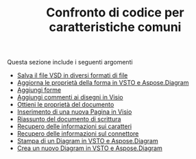 ﻿---
title: Confronto di codice per caratteristiche comuni
type: docs
weight: 10
url: /it/net/code-comparison-for-common-features/
---
Questa sezione include i seguenti argomenti

- [Salva il file VSD in diversi formati di file](/diagram/it/net/save-vsd-file-to-different-file-formats/)
- [Aggiorna le proprietà della forma in VSTO e Aspose.Diagram](/diagram/it/net/update-shape-properties-in-vsto-and-aspose-diagram/)
- [Aggiungi forme](/diagram/it/net/add-shapes/)
- [Aggiungi commenti ai disegni in Visio](/diagram/it/net/add-comments-to-drawings-in-visio/)
- [Ottieni le proprietà del documento](/diagram/it/net/get-document-properties/)
- [Inserimento di una nuova Pagina in Visio](/diagram/it/net/inserting-a-new-page-in-visio/)
- [Riassunto del documento di scrittura](/diagram/it/net/writing-document-summary/)
- [Recupero delle informazioni sui caratteri](/diagram/it/net/retrieving-font-information/)
- [Recupero delle informazioni sul connettore](/diagram/it/net/retrieving-connector-information/)
- [Stampa di un Diagram in VSTO e Aspose.Diagram](/diagram/it/net/printing-a-diagram-in-vsto-and-aspose-diagram/)
- [Crea un nuovo Diagram in VSTO e Aspose.Diagram](/diagram/it/net/create-a-new-diagram-in-vsto-and-aspose-diagram/)
